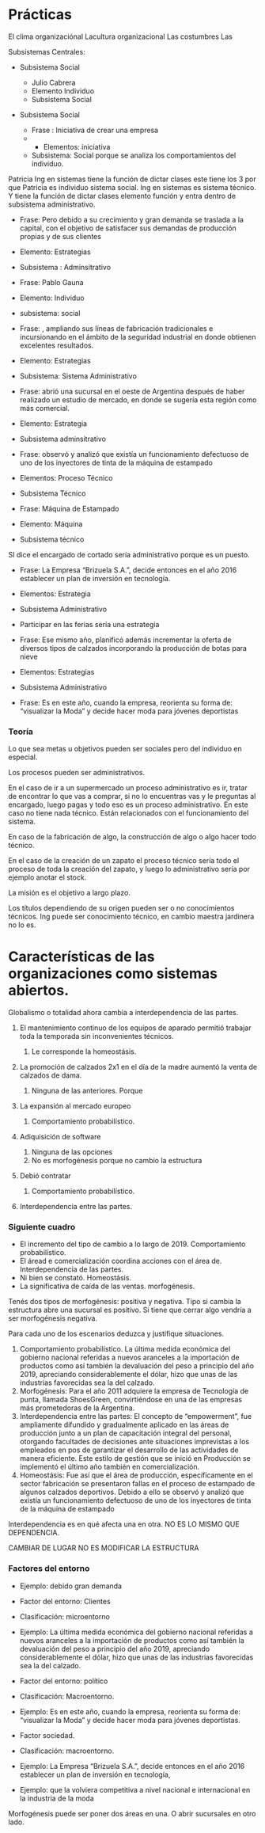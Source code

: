 # Prácticas 

El clima organizaciónal 
Lacultura organizacional 
Las costumbres 
Las 



Subsistemas Centrales:
+ Subsistema Social
	+ Julio Cabrera 
	+ Elemento Individuo
	+ Subsistema Social


+ Subsistema Social
	+  Frase : Iniciativa de crear una empresa 
	+ 	+ Elementos: iniciativa  
	+ Subsistema: Social porque se analiza los comportamientos del individuo. 



Patricia Ing en sistemas tiene la función de dictar clases 
este tiene los 3 por que Patricia es individuo sistema social. Ing en sistemas es sistema técnico. Y tiene la función de dictar clases elemento función y entra dentro de subsistema administrativo.






+ Frase: Pero debido a su crecimiento y gran demanda se traslada a la capital, con el objetivo de satisfacer sus demandas de producción propias y de sus clientes
+ Elemento: Estrategias 
+ Subsistema : Adminsitrativo 


+ Frase: Pablo Gauna 
+ Elemento: Individuo 
+ subsistema: social



+ Frase: , ampliando sus líneas de fabricación tradicionales e incursionando en el ámbito de la seguridad industrial en donde obtienen excelentes resultados.
+ Elemento: Estrategias
+ Subsistema: Sistema Administrativo 


+ Frase:  abrió una sucursal en el oeste de Argentina después de haber realizado un estudio de mercado, en donde se sugería esta región como más comercial.
+ Elemento: Estrategia
+ Subsistema adminsitrativo 


+ Frase: observó y analizó que existía un funcionamiento defectuoso de uno de los inyectores de tinta de la máquina de estampado
+ Elementos: Proceso Técnico
+ Subsistema Técnico

+ Frase: Máquina de Estampado 
+ Elemento: Máquina 
+ Subsistema técnico


SI dice el encargado de cortado sería administrativo porque es un puesto. 



+ Frase: La Empresa “Brizuela S.A.”, decide entonces en el año 2016 establecer un plan de inversión en tecnología.
+ Elementos: Estrategia 
+ Subsistema Administrativo 


+ Participar en las ferias sería una estrategia 




+ Frase: Ese mismo año, planificó además incrementar la oferta de diversos tipos de calzados incorporando la producción de botas para nieve
+ Elementos: Estrategias 
+ Subsistema Administrativo




+ Frase: Es en este año, cuando la empresa, reorienta su forma de: “visualizar la Moda” y decide hacer moda para jóvenes deportistas


### Teoría 
Lo que sea metas u objetivos pueden ser sociales pero del individuo en especial. 





Los procesos pueden ser administrativos. 



En el caso de ir a un supermercado un proceso administrativo es ir, tratar de encontrar lo que vas a comprar, si no lo encuentras vas y le preguntas al encargado, luego pagas y todo eso es un proceso administrativo. En este caso no tiene nada técnico. Están relacionados con el funcionamiento del sistema.



En caso de la fabricación de algo, la construcción de algo o algo hacer todo técnico.


En el caso de la creación de un zapato el proceso técnico sería todo el proceso de toda la creación del zapato, y luego lo administrativo sería por ejemplo anotar el stock. 



La misión es el objetivo a largo plazo. 





Los títulos dependiendo de su origen pueden ser o no conocimientos técnicos. Ing puede ser conocimiento técnico, en cambio maestra jardinera no lo es. 




# Características de las organizaciones como sistemas abiertos.


Globalismo o totalidad ahora cambia a interdependencia de las partes. 


1. El mantenimiento continuo de los equipos de aparado permitió trabajar toda la temporada sin inconvenientes técnicos. 
	1. Le corresponde la homeostásis.


2. La promoción de calzados 2x1 en el día de la madre aumentó la venta de calzados de dama. 
	1. Ninguna de las anteriores. Porque 



3. La expansión al mercado europeo
	1. Comportamiento probabilístico. 




4. Adiquisición de software
	1. Ninguna de las opciones 
	2. No es morfogénesis porque no cambio la estructura 





5. Debió contratar
	1. Comportamiento probabilístico. 




7. Interdependencia entre las partes.




### Siguiente cuadro

+ El incremento del tipo de cambio a lo largo de 2019.  Comportamiento probabilístico.
+ El áread e comercialización coordina acciones con el área de. Interdependencia de las partes. 
+ Ni bien se constató. Homeostásis. 
+ La significativa de caída de las ventas. morfogénesis. 



Tenés dos tipos de morfogénesis: positiva y negativa. Tipo si cambia la estructura abre una sucursal es positivo. Si tiene que cerrar algo vendría a ser morfogénesis negativa. 


Para cada uno de los escenarios deduzca y justifique situaciones.
1. Comportamiento probabilístico. La última medida económica del gobierno nacional referidas a nuevos aranceles a la importación de productos como así también la devaluación del peso a principio del año 2019, apreciando considerablemente el dólar, hizo que unas de las industrias favorecidas sea la del calzado.
2. Morfogénesis: Para el año 2011 adquiere la empresa de Tecnología de punta, llamada ShoesGreen, convirtiéndose en una de las empresas más prometedoras de la Argentina.
3. Interdependencia entre las partes: El concepto de “empowerment”, fue ampliamente difundido y gradualmente aplicado en las áreas de producción junto a un plan de capacitación integral del personal, otorgando facultades de decisiones ante situaciones imprevistas a los empleados en pos de garantizar el desarrollo de las actividades de manera eficiente. Este estilo de gestión que se inició en Producción se implementó el último año también en comercialización.
4. Homeostásis: Fue así que el área de producción, específicamente en el sector fabricación se presentaron fallas en el proceso de estampado de algunos calzados deportivos. Debido a ello se observó y analizó que existía un funcionamiento defectuoso de uno de los inyectores de tinta de la máquina de estampado



Interdependencia es en qué afecta una en otra. NO ES LO MISMO QUE DEPENDENCIA. 


CAMBIAR DE LUGAR NO ES MODIFICAR LA ESTRUCTURA




### Factores del entorno 
+ Ejemplo: debido gran demanda 
+ Factor del entorno: Clientes 
+ Clasificación: microentorno


+ Ejemplo: La última medida económica del gobierno nacional referidas a nuevos aranceles a la importación de productos como así también la devaluación del peso a principio del año 2019, apreciando considerablemente el dólar, hizo que unas de las industrias favorecidas sea la del calzado.
+ Factor del entorno: político 
+ Clasificación: Macroentorno.


+ Ejemplo: Es en este año, cuando la empresa, reorienta su forma de: “visualizar la Moda” y decide hacer moda para jóvenes deportistas.
+ Factor sociedad. 
+ Clasificación: macroentorno. 


+ Ejemplo: La Empresa “Brizuela S.A.”, decide entonces en el año 2016 establecer un plan de inversión en tecnología,




+ Ejemplo: que la volviera competitiva a nivel nacional e internacional en la industria de la moda 























Morfogénesis puede ser poner dos áreas en una. O abrir sucursales en otro lado.




